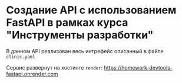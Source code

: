 # Создание API с использованием FastAPI в рамках курса "Инструменты разработки"

В данном API реализован весь интрефейс описанный в файле `clinic.yaml`

Сервис развернут на хостинге `render`: https://homework-devtools-fastapi.onrender.com